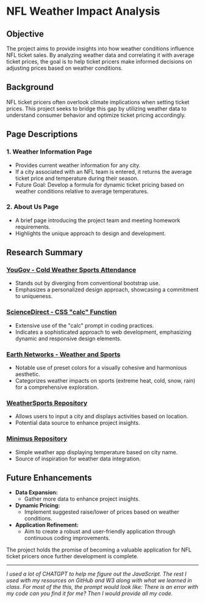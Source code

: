 # NFL Weather Impact Analysis

## Objective
The project aims to provide insights into how weather conditions influence NFL ticket sales. By analyzing weather data and correlating it with average ticket prices, the goal is to help ticket pricers make informed decisions on adjusting prices based on weather conditions.

## Background
NFL ticket pricers often overlook climate implications when setting ticket prices. This project seeks to bridge this gap by utilizing weather data to understand consumer behavior and optimize ticket pricing accordingly.

## Page Descriptions

### 1. Weather Information Page
- Provides current weather information for any city.
- If a city associated with an NFL team is entered, it returns the average ticket price and temperature during their season.
- Future Goal: Develop a formula for dynamic ticket pricing based on weather conditions relative to average temperatures.

### 2. About Us Page
- A brief page introducing the project team and meeting homework requirements.
- Highlights the unique approach to design and development.

## Research Summary

### [YouGov - Cold Weather Sports Attendance](https://business.yougov.com/content/48435-new-data-reveals-thresholds-for-cold-weather-sports-attendance)
- Stands out by diverging from conventional bootstrap use.
- Emphasizes a personalized design approach, showcasing a commitment to uniqueness.

### [ScienceDirect - CSS "calc" Function](https://www.sciencedirect.com/science/article/abs/pii/S2211973620300805)
- Extensive use of the "calc" prompt in coding practices.
- Indicates a sophisticated approach to web development, emphasizing dynamic and responsive design elements.

### [Earth Networks - Weather and Sports](https://earthnetworks.com/blog/weather-and-sports-5-ways-changes-the-game/)
- Notable use of preset colors for a visually cohesive and harmonious aesthetic.
- Categorizes weather impacts on sports (extreme heat, cold, snow, rain) for a comprehensive exploration.

### [WeatherSports Repository](https://github.com/chrismojekwu/WeatherSports?tab=readme-ov-file)
- Allows users to input a city and displays activities based on location.
- Potential data source to enhance project insights.

### [Minimus Repository](https://github.com/hamedbaatour/minimus)
- Simple weather app displaying temperature based on city name.
- Source of inspiration for weather data integration.

## Future Enhancements
- **Data Expansion:**
  - Gather more data to enhance project insights.
- **Dynamic Pricing:**
  - Implement suggested raise/lower of prices based on weather conditions.
- **Application Refinement:**
  - Aim to create a robust and user-friendly application through continuous coding improvements.
  
The project holds the promise of becoming a valuable application for NFL ticket pricers once further development is complete.

---

*I used a lot of CHATGPT to help me figure out the JavaScript. The rest I used with my resources on GitHub and W3 along with what we learned in class. For most of the this, the prompt would look like: There is an error with my code can you find it for me? Then I would provide all my code.*

